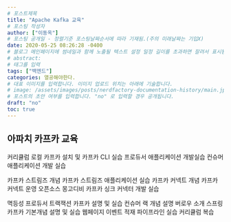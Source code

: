 ```yaml
---
# 포스트제목
title: "Apache Kafka 교육"
# 포스팅 작성자
author: ["이동옥"] 
# 포스팅 공개일 - 정렬기준 포스팅날짜순서에 따라 기재됨.(주의 미래날짜는 기입X)
date: 2020-05-25 08:26:28 -0400
# 블로그 메인페이지에 썸네일과 함께 노출될 텍스트 설정 일정 길이를 초과하면 잘려서 표시됨.
# abstract:
# 태그를 입력
tags: ["백엔드"]
categories: 열공해야한다.
# 대표 이미지를 입력합니다. 이미지 업로드 위치는 아래에 기술합니다.
# image: /assets/images/posts/nerdfactory-documentation-history/main.jpg
# 포스트의 초안 여부를 입력합니다. "no" 로 입력할 경우 공개됩니다.
draft: "no"
toc: true
---
```






## 아파치 카프카 교육



커리큘럼
로컬 카프카 설치 및 카프카 CLI 실습
프로듀서 애플리케이션 개발실습
컨슈머 애플리케이션 개발 실습

카프카 스트림즈 개념
카프카 스트림즈 애플리케이션 실습
카프카 커넥트 개념 
카프카 커넥트 운영
오픈소스 몽고디비 카프카 싱크 커넥터 개발 실습

멱등성 프로듀서 트랙잭션 카프카 설명 및 실습
컨슈머 랙 개념 설명 버로우 소개
스프링 카프카 기본개념 설명 및 실습
웹페이지 이벤트 적재 파이프라인 실습
커리큘럼 복습 
